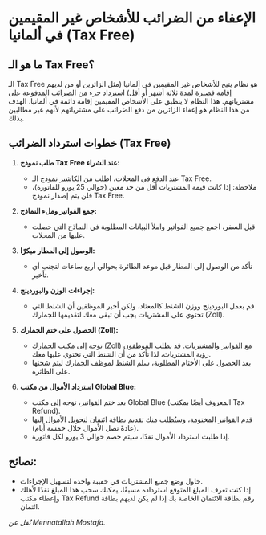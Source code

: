 # الإعفاء من الضرائب للأشخاص غير المقيمين في ألمانيا (Tax Free)

## ما هو الـ Tax Free؟

الـ Tax Free هو نظام يتيح للأشخاص غير المقيمين في ألمانيا (مثل الزائرين أو من لديهم إقامة قصيرة لمدة ثلاثة أشهر أو أقل) استرداد جزء من الضرائب المدفوعة على مشترياتهم. هذا النظام لا ينطبق على الأشخاص المقيمين إقامة دائمة في ألمانيا. الهدف من هذا النظام هو إعفاء الزائرين من دفع الضرائب على مشترياتهم لأنهم غير مطالبين بذلك.

## خطوات استرداد الضرائب (Tax Free)

1. **طلب نموذج Tax Free عند الشراء:**
   - عند الدفع في المحلات، اطلب من الكاشير نموذج الـ Tax Free.
   - ملاحظة: إذا كانت قيمة المشتريات أقل من حد معين (حوالي 25 يورو للفاتورة)، فلن يتم إصدار نموذج Tax Free.

2. **جمع الفواتير وملء النماذج:**
   - قبل السفر، اجمع جميع الفواتير واملأ البيانات المطلوبة في النماذج التي حصلت عليها من المحلات.

3. **الوصول إلى المطار مبكرًا:**
   - تأكد من الوصول إلى المطار قبل موعد الطائرة بحوالي أربع ساعات لتجنب أي تأخير.

4. **إجراءات الوزن والبوردينج:**
   - قم بعمل البوردينج ووزن الشنط كالمعتاد، ولكن أخبر الموظفين أن الشنط التي تحتوي على المشتريات يجب أن تبقى معك لتقديمها للجمارك (Zoll).

5. **الحصول على ختم الجمارك (Zoll):**
   - توجه إلى مكتب الجمارك (Zoll) مع الفواتير والمشتريات. قد يطلب الموظفون رؤية المشتريات، لذا تأكد من أن الشنط التي تحتوي عليها معك.
   - بعد الحصول على الأختام المطلوبة، سلم الشنط لموظف الجمارك ليتم شحنها على الطائرة.

6. **استرداد الأموال من مكتب Global Blue:**
   - بعد ختم الفواتير، توجه إلى مكتب Global Blue (المعروف أيضًا بمكتب Tax Refund).
   - قدم الفواتير المختومة، وسيُطلب منك تقديم بطاقة ائتمان لتحويل الأموال إليها (عادةً تصل الأموال خلال خمسة أيام).
   - إذا طلبت استرداد الأموال نقدًا، سيتم خصم حوالي 3 يورو لكل فاتورة.

## نصائح:
- حاول وضع جميع المشتريات في حقيبة واحدة لتسهيل الإجراءات.
- إذا كنت تعرف المبلغ المتوقع استرداده مسبقًا، يمكنك سحب هذا المبلغ نقدًا لأهلك وإعطاء مكتب Tax Refund رقم بطاقة الائتمان الخاصة بك إذا لم يكن لديهم بطاقة ائتمان.

*نُقل عن Mennatallah Mostafa.*